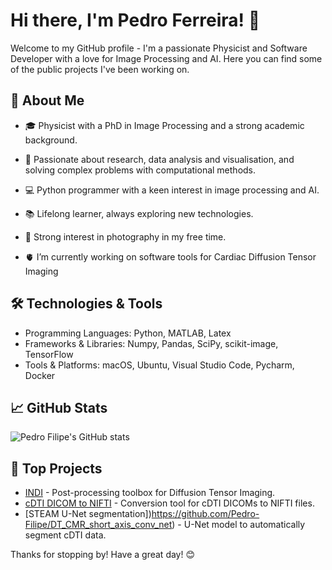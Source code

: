 # Hi there, I'm Pedro Ferreira! 👋

Welcome to my GitHub profile - I'm a passionate Physicist and Software Developer with a love for Image Processing and AI. Here you can find some of the public projects I've been working on.

## 🧠 About Me
- 🎓 Physicist with a PhD in Image Processing and a strong academic background.
- 🧪 Passionate about research, data analysis and visualisation, and solving complex problems with computational methods.
- 💻 Python programmer with a keen interest in image processing and AI. 
- 📚 Lifelong learner, always exploring new technologies.
- 📸 Strong interest in photography in my free time.

- 🫀 I’m currently working on software tools for Cardiac Diffusion Tensor Imaging

## 🛠️ Technologies & Tools
- Programming Languages: Python, MATLAB, Latex
- Frameworks & Libraries: Numpy, Pandas, SciPy, scikit-image, TensorFlow
- Tools & Platforms: macOS, Ubuntu, Visual Studio Code, Pycharm, Docker

## 📈 GitHub Stats

![Pedro Filipe's GitHub stats](https://github-readme-stats.vercel.app/api?username=Pedro-Filipe&show_icons=true&theme=radical)

## 🌟 Top Projects

- [INDI](https://github.com/ImperialCollegeLondon/INDI) - Post-processing toolbox for Diffusion Tensor Imaging.
- [cDTI DICOM to NIFTI](https://github.com/ImperialCollegeLondon/cdti_data_export) - Conversion tool for cDTI DICOMs to NIFTI files.
- [STEAM U-Net segmentation])https://github.com/Pedro-Filipe/DT_CMR_short_axis_conv_net) - U-Net model to automatically segment cDTI data.

<!-- ## 🤝 Let's Connect

- [LinkedIn](Your LinkedIn URL)
- [Twitter](Your Twitter URL)
- [Personal Website](Your Personal Website URL) -->

Thanks for stopping by! Have a great day! 😊
